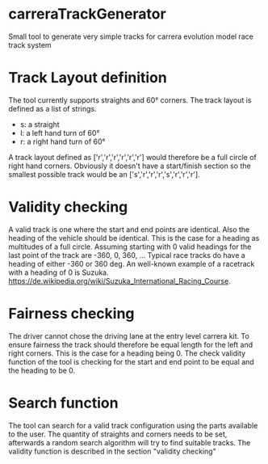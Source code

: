 # carreraTrackGenerator
Small tool to generate very simple tracks for carrera evolution model race track system

# Track Layout definition

The tool currently supports straights and 60° corners. The track layout is defined as a list of strings.

- s: a straight
- l: a left hand turn of 60°
- r: a right hand turn of 60°

A track layout defined as ['r','r','r','r','r','r'] would therefore be a full circle of right hand corners. Obviously it doesn't have a start/finish section so the smallest possible track would be an ['s','r','r','r','s','r','r','r'].

# Validity checking
A valid track is one where the start and end points are identical. Also the heading of the vehicle should be identical. This is the case for a heading as multitudes of a full circle. Assuming starting with 0 valid headings for the last point of the track are -360, 0, 360, ... Typical race tracks do have a heading of either -360 or 360 deg. An well-known example of a racetrack with a heading of 0 is Suzuka. https://de.wikipedia.org/wiki/Suzuka_International_Racing_Course.

# Fairness checking
The driver cannot chose the driving lane at the entry level carrera kit. To ensure fairness the track should therefore be equal length for the left and right corners. This is the case for a heading being 0. The check validity function of the tool is checking for the start and end point to be equal and the heading to be 0.

# Search function
The tool can search for a valid track configuration using the parts available to the user. The quantity of straights and corners needs to be set, afterwards a random search algorithm will try to find suitable tracks. The validity function is described in the section "validity checking"
